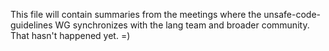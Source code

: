 This file will contain summaries from the meetings where the
unsafe-code-guidelines WG synchronizes with the lang team and broader
community. That hasn't happened yet. =)
